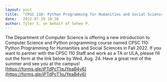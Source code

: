 ```yaml
---
layout: post
title:  "CPSC 110: Python Programming for Humanities and Social Sciences"
date:   2022-07-29 10:38
author: Tyler S. on behalf of Sohee P.
---
```

The Department of Computer Science is offering a new introduction to Computer Science and Python programming course named CPSC 110: Python Programming for Humanities and Social Sciences in Fall 2022. If you want to partner with the CPSC 110 Staff and work as a TA or ULA, please fill out the form at the link below by Wed, Aug. 24. 
Have a great rest of the summer and see you at the campus! 
[https://forms.gle/iPTdPcT1qJYeaB4y6](https://forms.gle/iPTdPcT1qJYeaB4y6)
